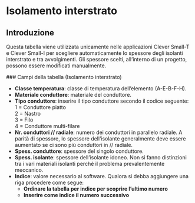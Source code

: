 # Isolamento interstrato

## Introduzione
Questa tabella viene utilizzata unicamente nelle applicazioni Clever Small-T e Clever Small-I per scegliere automaticamente lo spessore degli isolanti interstrato e tra avvolgimenti.
Gli spessore scelti, all’interno di un progetto, possono essere modificati manualmente.

### Campi della tabella (Isolamento interstrato)
- **Classe temperatura**: classe di temperatura dell’elemento (A-E-B-F-H).
- **Materiale conduttore**: materiale del conduttore.
- **Tipo conduttore**: inserire il tipo conduttore secondo il codice seguente: <br>
1 = Conduttore piatto <br>
2 = Nastro<br>
3 = Filo<br>
4 = Conduttore multi-filare<br>
- **Nr. conduttori // radiale**: numero dei conduttori in parallelo radiale. A parità di spessore, lo spessore dell’isolante generalmente deve essere aumentato se ci sono più conduttori in // radiale.
- **Spess. conduttore**: spessore del singolo conduttore. 
- **Spess. isolante**: spessore dell’isolante idoneo. Non si fanno distinzioni tra i vari materiali isolanti perché il problema prevalentemente meccanico.
- **Indice**: valore necessario al software.
Qualora si debba aggiungere una riga procedere come segue:
    - **Ordinare la tabella per indice per scoprire l’ultimo numero**
    - **Inserire come indice il numero successivo**
